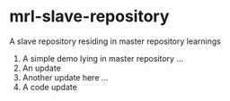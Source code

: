 # mrl-slave-repository
A slave repository residing in master repository learnings 

1. A simple demo lying in master repository ... 
2. An update
3. Another update here ... 
4. A code update
